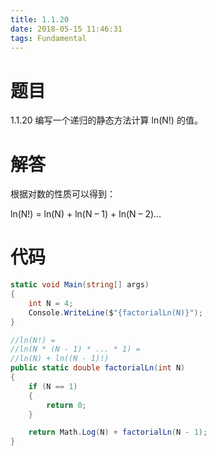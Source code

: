 ```yaml
---
title: 1.1.20
date: 2018-05-15 11:46:31
tags: Fundamental
---
```


# 题目

1.1.20
编写一个递归的静态方法计算 ln(N!) 的值。

# 解答

根据对数的性质可以得到：

ln(N!) = ln(N) + ln(N – 1) + ln(N – 2)…

# 代码

```csharp
static void Main(string[] args)
{
    int N = 4;
    Console.WriteLine($"{factorialLn(N)}");
}

//ln(N!) =
//ln(N * (N - 1) * ... * 1) =
//ln(N) + ln((N - 1)!)
public static double factorialLn(int N)
{
    if (N == 1)
    {
        return 0;
    }

    return Math.Log(N) + factorialLn(N - 1);
}
```

